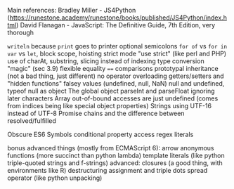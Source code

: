 Main references: 
Bradley Miller - JS4Python (https://runestone.academy/runestone/books/published/JS4Python/index.html)
David Flanagan - JavaScript: The Definitive Guide, 7th Edition, very thorough


`writeln` because `print` goes to printer
optional semicolons
`for of` vs `for in`
`var` vs `let`, block scope, hoisting
strict mode "use strict" (like perl and PHP)
use of charAt, substring, slicing instead of indexing
type conversion "magic" (sec 3.9)
flexible equality `==` comparisons
prototypal inheritance (not a bad thing, just different)
no operator overloading
getters/setters and "hidden functions"
falsey values (undefined, null, NaN)
null and undefined, typeof null as object
The global object
parseInt and parseFloat ignoring later characters
Array out-of-bound accesses are just undefined (comes from indices being like special object properties)
Strings using UTF-16 instead of UTF-8
Promise chains and the difference between resolved/fulfilled

Obscure
ES6 Symbols
conditional property access
regex literals


bonus advanced things (mostly from ECMAScript 6):
arrow anonymous functions (more succinct than python lambda)
template literals (like python triple-quoted strings and f-strings)
advanced: closures (a good thing, with environments like R)
destructuring assignment and triple dots spread operator (like python unpacking)

